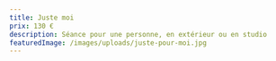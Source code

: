 ```yaml
---
title: Juste moi
prix: 130 €
description: Séance pour une personne, en extérieur ou en studio
featuredImage: /images/uploads/juste-pour-moi.jpg
---
```


